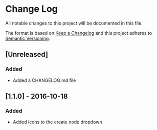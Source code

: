 # Change Log
All notable changes to this project will be documented in this file.

The format is based on [Keep a Changelog](http://keepachangelog.com/)
and this project adheres to [Semantic Versioning](http://semver.org/).

## [Unreleased]
### Added
- Added a CHANGELOG.md file

## [1.1.0] - 2016-10-18
### Added
- Added icons to the create node dropdown
